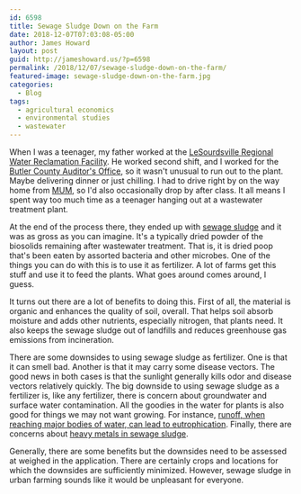 ```yaml
---
id: 6598
title: Sewage Sludge Down on the Farm
date: 2018-12-07T07:03:08-05:00
author: James Howard
layout: post
guid: http://jameshoward.us/?p=6598
permalink: /2018/12/07/sewage-sludge-down-on-the-farm/
featured-image: sewage-sludge-down-on-the-farm.jpg
categories:
  - Blog
tags:
  - agricultural economics
  - environmental studies
  - wastewater
---
```

When I was a teenager, my father worked at the [LeSourdsville
Regional Water Reclamation
Facility](http://des.butlercountyohio.org/html/wastewater/LeSourdsville.cfm).
He worked second shift, and I worked for the [Butler County Auditor's
Office](http://www.butlercountyauditor.org/), so it wasn't unusual
to run out to the plant.  Maybe delivering dinner or just chilling.
I had to drive right by on the way home from
[MUM](https://miamioh.edu/regionals/about/regional-locations/middletown/index.html),
so I'd also occasionally drop by after class.  It all means I spent
way too much time as a teenager hanging out at a wastewater treatment
plant.

At the end of the process there, they ended up with [sewage
sludge](http://www.sludgenews.org/about/) and it was as gross as
you can imagine.  It's a typically dried powder of the biosolids
remaining after wastewater treatment.  That is, it is dried poop
that's been eaten by assorted bacteria and other microbes.  One of
the things you can do with this is to use it as fertilizer.  A lot
of farms get this stuff and use it to feed the plants.  What goes
around comes around, I guess.

It turns out there are a lot of benefits to doing this.  First of
all, the material is organic and enhances the quality of soil,
overall.  That helps soil absorb moisture and adds other nutrients,
especially nitrogen, that plants need.  It also keeps the sewage
sludge out of landfills and reduces greenhouse gas emissions from
incineration.

There are some downsides to using sewage sludge as fertilizer.  One
is that it can smell bad.  Another is that it may carry some disease
vectors.  The good news in both cases is that the sunlight generally
kills odor and disease vectors relatively quickly.  The big downside
to using sewage sludge as a fertilizer is, like any fertilizer,
there is concern about groundwater and surface water contamination.
All the goodies in the water for plants is also good for things we
may not want growing.  For instance, [runoff, when reaching major
bodies of water, can lead to
eutrophication](https://jameshoward.us/2018/10/29/freshwater-risks-from-algae-blooms/).
Finally, there are concerns about [heavy metals in sewage
sludge](https://www.ncbi.nlm.nih.gov/pmc/articles/PMC3986993/).

Generally, there are some benefits but the downsides need to be
assessed at weighed in the application.  There are certainly crops
and locations for which the downsides are sufficiently minimized.
However, sewage sludge in urban farming sounds like it would be
unpleasant for everyone.
